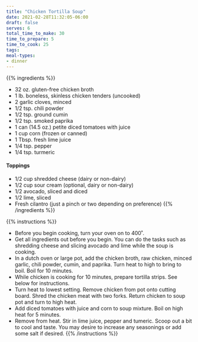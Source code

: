 ```yaml
---
title: "Chicken Tortilla Soup"
date: 2021-02-28T11:32:05-06:00
draft: false
serves: 6
total_time_to_make: 30
time_to_prepare: 5
time_to_cook: 25
tags:
meal-types:
- dinner
---
```


{{% ingredients %}}
- 32 oz. gluten-free chicken broth
- 1 lb. boneless, skinless chicken tenders (uncooked)
- 2 garlic cloves, minced
- 1/2 tsp. chili powder
- 1/2 tsp. ground cumin
- 1/2 tsp. smoked paprika
- 1 can (14.5 oz.) petite diced tomatoes with juice
- 1 cup corn (frozen or canned)
- 1 Tbsp. fresh lime juice
- 1/4 tsp. pepper
- 1/4 tsp. turmeric
#### Toppings
- 1/2 cup shredded cheese (dairy or non-dairy)
- 1/2 cup sour cream (optional, dairy or non-dairy)
- 1/2 avocado, sliced and diced
- 1/2 lime, sliced
- Fresh cilantro (just a pinch or two depending on preference)
{{% /ingredients %}}

{{% instructions %}}
- Before you begin cooking, turn your oven on to 400˚.
- Get all ingredients out before you begin. You can do the tasks such as shredding cheese and slicing avocado and lime while the soup is cooking.
- In a dutch oven or large pot, add the chicken broth, raw chicken, minced garlic, chili powder, cumin, and paprika. Turn heat to high to bring to boil. Boil for 10 minutes.
- While chicken is cooking for 10 minutes, prepare tortilla strips. See below for instructions.
- Turn heat to lowest setting. Remove chicken from pot onto cutting board. Shred the chicken meat with two forks. Return chicken to soup pot and turn to high heat.
- Add diced tomatoes with juice and corn to soup mixture. Boil on high heat for 5 minutes.
- Remove from heat. Stir in lime juice, pepper and tumeric. Scoop out a bit to cool and taste. You may desire to increase any seasonings or add some salt if desired.
{{% /instructions %}}
